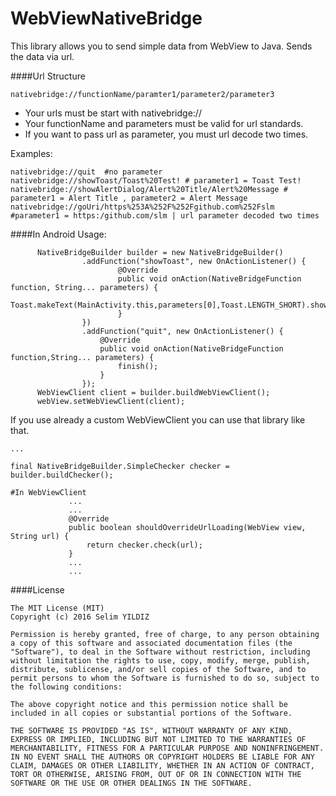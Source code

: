 # WebViewNativeBridge

This library allows you to send simple data from WebView to Java. Sends the data via url.

####Url Structure
```
nativebridge://functionName/paramter1/parameter2/parameter3
```
* Your urls must be start with nativebridge://
* Your functionName and parameters must be valid for url standards.
* If you want to pass url as parameter, you must url decode two times.

Examples:
```
nativebridge://quit  #no parameter
nativebridge://showToast/Toast%20Test! # parameter1 = Toast Test!
nativebridge://showAlertDialog/Alert%20Title/Alert%20Message # parameter1 = Alert Title , parameter2 = Alert Message
nativebridge://goUri/https%253A%252F%252Fgithub.com%252Fslm #parameter1 = https:/github.com/slm | url parameter decoded two times
```

####In Android Usage:

```
      NativeBridgeBuilder builder = new NativeBridgeBuilder()
                .addFunction("showToast", new OnActionListener() {
                        @Override
                        public void onAction(NativeBridgeFunction function, String... parameters) {
                            Toast.makeText(MainActivity.this,parameters[0],Toast.LENGTH_SHORT).show();
                        }
                })
                .addFunction("quit", new OnActionListener() {
                    @Override
                    public void onAction(NativeBridgeFunction function,String... parameters) {
                        finish();
                    }
                });
      WebViewClient client = builder.buildWebViewClient();
      webView.setWebViewClient(client);

```
If you use already a custom WebViewClient you can use that library like that.

```
...

final NativeBridgeBuilder.SimpleChecker checker =  builder.buildChecker();

#In WebViewClient
             ...
             ...
             @Override
             public boolean shouldOverrideUrlLoading(WebView view, String url) {
                 return checker.check(url);
             }
             ...
             ...

```


####License
```
The MIT License (MIT)
Copyright (c) 2016 Selim YILDIZ

Permission is hereby granted, free of charge, to any person obtaining a copy of this software and associated documentation files (the "Software"), to deal in the Software without restriction, including without limitation the rights to use, copy, modify, merge, publish, distribute, sublicense, and/or sell copies of the Software, and to permit persons to whom the Software is furnished to do so, subject to the following conditions:

The above copyright notice and this permission notice shall be included in all copies or substantial portions of the Software.

THE SOFTWARE IS PROVIDED "AS IS", WITHOUT WARRANTY OF ANY KIND, EXPRESS OR IMPLIED, INCLUDING BUT NOT LIMITED TO THE WARRANTIES OF MERCHANTABILITY, FITNESS FOR A PARTICULAR PURPOSE AND NONINFRINGEMENT. IN NO EVENT SHALL THE AUTHORS OR COPYRIGHT HOLDERS BE LIABLE FOR ANY CLAIM, DAMAGES OR OTHER LIABILITY, WHETHER IN AN ACTION OF CONTRACT, TORT OR OTHERWISE, ARISING FROM, OUT OF OR IN CONNECTION WITH THE SOFTWARE OR THE USE OR OTHER DEALINGS IN THE SOFTWARE.

```

